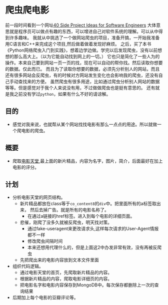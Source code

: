# 爬虫爬电影
前一段时间看到一个网址[40 Side Project Ideas for Software Engineers](https://www.codementor.io/@npostolovski/40-side-project-ideas-for-software-engineers-g8xckyxef)
大体意思就是程序员可以做点有趣的东西，可以增进自己对软件系统的理解。可以从中得到许多趣味。
我就从中挑选了一个做网站爬虫的项目，准备开搞，一开始我准备用C语言和C++来完成这个项目,然后做着做着发现好麻烦。
之后，买了本书《Python网络爬虫入门到实践》，想着边学边做。学完以后发现爬虫，没有以前想想的那么高大上。（以为它能自动找到网上的一切。）
它也只是简化了一些人为的操作。本来自己要到网站一页一页的找，现在可以自动的帮你找。然后读取你想要的数据。仅此而已。
而且为了读取你想要的数据，必须先分析别人的网站，而且还有很多网站会反爬虫，有的时候对方网站发生变化也会影响我的爬虫，还没有自己手动查找来的方便。
虽然爬虫有很多用途，比如通过爬虫分析别人网站的数据等等。但是感觉对于我个人来说没有用，不过做做爬虫也是挺有意思的。
还有就是我之前没有学过`python`，如果有什么不好的请谅解。

## 目的
- 感觉对我来说，也就帮从某个网站找找电影有那么一点点的用途。所以就做一个爬电影的爬虫。

## 概要
- 爬取[电影天堂](https://www.dytt8.net),最上面的新片精品，内容为名字，图片，简介，后面最好在加上电影的评分。

## 计划
- 分析电影天堂的网页结构。
    + 新片精品都放在class等于`co_content8`的`div`中。把里面所有的a标签取出来，
    然后去掉广告。就是所有的电影名称了。
        * 在通过a链接的href标签。进入到每个电影的详细页面。
    + 悲催，刚爬了没多久就被反爬虫，明天找对策。
        * 通过fake-useragent来更改请求头,这样每次请求的User-Agent情报都不一样
        * 修改爬虫间隔时间
        * 本来还想用代理什么的，但是上面这2中办发非常有效，没有再被反爬虫
    + 先把爬出来的电影内容放到文本文件里面
- 组织代码逻辑。
    + 通过电影天堂的首页，先爬取新片精品的内容。
    + 根据新片精品的内容，爬取电影详细页的内容。
    + 把电影名字和电影内容保存到MongoDB中。每次保存都删除上一次的查询结果
- 后期加上每个电影的豆瓣评论等。